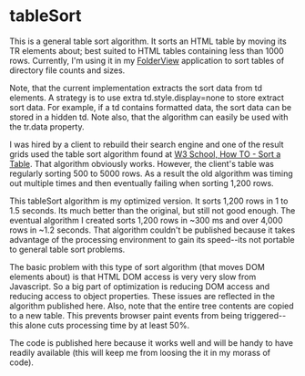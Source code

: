# tableSort

This is a general table sort algorithm.  It sorts an HTML table by moving its TR elements about; best suited to HTML tables containing less than 1000 rows.  Currently, I'm using it in my <a href="https://github.com/ChrisDeFreitas/Electron-FolderView/blob/master/lib/ui.js">FolderView</a> application to sort tables of directory file counts and sizes. 

Note, that the current implementation extracts the sort data from td elements.  A strategy is to use extra td.style.display=none to store extract sort data.  For example, if a td contains formatted data, the sort data can be stored in a hidden td.  Note also, that the algorithm can easily be used with the tr.data property.

I was hired by a client to rebuild their search engine and one of the result grids used the table sort algorithm found at <a href="https://www.w3schools.com/howto/howto_js_sort_table.asp">W3 School, How TO - Sort a Table</a>.  That algorithm obviously works. However, the client's table was regularly sorting 500 to 5000 rows.  As a result the old algorithm was timing out multiple times and then eventually failing when sorting 1,200 rows.

This tableSort algorithm is my optimized version.  It sorts 1,200 rows in 1 to 1.5 seconds. Its much better than the original, but still not good enough.  The eventual algorithm I created sorts 1,200 rows in ~300 ms and over 4,000 rows in ~1.2 seconds.  That algorithm couldn't be published because it takes advantage of the processing environment to gain its speed--its not portable to general table sort problems.

The basic problem with this type of sort algorithm (that moves DOM elements about) is that HTML DOM access is very very slow from Javascript.  So a big part of optimization is reducing DOM access and reducing access to object properties.  These issues are reflected in the algorithm published here.  Also, note that the entire tree contents are copied to a new table.  This prevents browser paint events from being triggered--this alone cuts processing time by at least 50%.

The code is published here because it works well and will be handy to have readily available (this will keep me from loosing the it in my morass of code).
